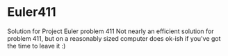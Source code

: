 # Euler411
Solution for Project Euler problem 411
Not nearly an efficient solution for problem 411, but on a reasonably sized computer does ok-ish if you've got the time to leave it :)
